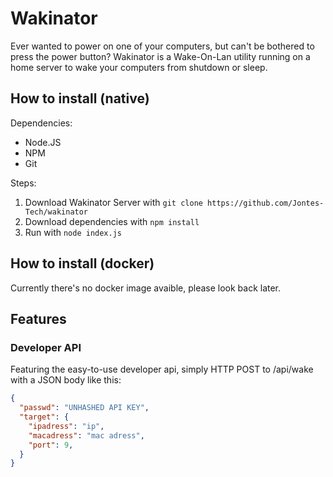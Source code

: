 # Wakinator
Ever wanted to power on one of your computers, but can't be bothered to press the power button?
Wakinator is a Wake-On-Lan utility running on a home server to wake your computers from shutdown or sleep.

## How to install (native)
Dependencies:
- Node.JS
- NPM
- Git

Steps:
1. Download Wakinator Server with `git clone https://github.com/Jontes-Tech/wakinator` 
2. Download dependencies with `npm install` 
3. Run with `node index.js`

## How to install (docker) 
Currently there's no docker image avaible, please look back later.

## Features
### Developer API
Featuring the easy-to-use developer api, simply HTTP POST to /api/wake with a JSON body like this:
```json
{
  "passwd": "UNHASHED API KEY",
  "target": {
    "ipadress": "ip",
    "macadress": "mac adress",
    "port": 9,
  }
}
```
